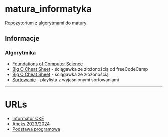 # matura_informatyka

Repozytorium z algorytmami do matury

## Informacje

### Algorytmika

- [Foundations of Computer Science](https://www.teach.cs.toronto.edu/~csc110y/fall/notes/)
- [Big O Cheat Sheet](https://www.freecodecamp.org/news/big-o-cheat-sheet-time-complexity-chart/) - ściągawka ze złożonością od freeCodeCamp
- [Big O Cheat Sheet](https://www.bigocheatsheet.com/) - ściągawka ze złożonością
- [Sortowanie](https://www.youtube.com/watch?v=uySyv8St9aw&list=PL6aekdNhY7DAK6UraEDhxhMng89wrO9y9) - playlista z wyjaśnionymi sortowaniami

---

# URLs

- [Informator CKE](https://cke.gov.pl/images/_EGZAMIN_MATURALNY_OD_2023/Informatory/Informator_EM2023_informatyka.pdf)
- [Aneks 2023/2024](https://cke.gov.pl/images/_EGZAMIN_MATURALNY_OD_2023/Informatory/2023/Aneks_2023_2024_informatyka_EM_F23.pdf)
- [Podstawa programowa](https://pastebin.com/ZupJDfFt)
